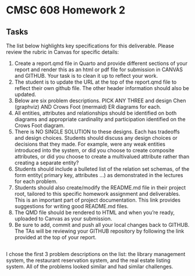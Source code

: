 # CMSC 608 Homework 2



## Tasks
The list below highlights key specifications for this deliverable. Please review the rubric in Canvas for specific details:

1. Create a  report.qmd file in Quarto and provide different sections of your report and render this as an html or pdf file for submission in CANVAS and GITHUB. Your task is to clean it up to reflect your work.
2. The student is to update the URL at the top of the report.qmd file to reflect their own github file. The other header information should also be updated. 
3. Below are six problem descriptions. PICK ANY THREE and design Chen (graphviz) AND Crows Foot (mermaid) ER diagrams for each.
4. All entities, attributes and relationships should be identified on both diagrams and appropriate cardinality and participation identified on the Crows Foot diagram.
5. There is NO SINGLE SOLUTION to these designs. Each has tradeoffs and design choices. Students should discuss any design choices or decisions that they made. For example, were any weak entities introduced into the system, or did you choose to create composite attributes, or did you choose to create a multivalued attribute rather than creating a separate entity?
6. Students should include a bulleted list of the relation set schemas, of the form entity( primary key, attributes …) as demonstrated in the lectures for each problem.
7. Students should also create/modify the README.md file in their project root, tailored to this specific homework assignment and deliverables.  This is an important part of project documentation. This link provides suggestions for writing good README.md files.
8. The QMD file should be rendered to HTML and when you’re ready, uploaded to Canvas as your submission.
9. Be sure to add, commit and push all your local changes back to GITHUB. The TAs will be reviewing your GITHUB repository by following the link provided at the top of your report.


## 
I chose the first 3 problem descriptions on the list: the library management system, the restaurant reservation system, and the real estate listing system. All of the problems looked similar and had similar challenges.